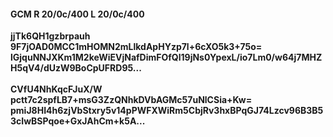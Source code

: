 #### GCM R 20/0c/400 L 20/0c/400
**jjTk6QH1gzbrpauh**<br/>**9F7jOAD0MCC1mHOMN2mLlkdApHYzp7l+6cXO5k3+75o=**<br/>**lGjquNNJXKm1M2keWiEVjNafDimFOfQl19jNs0YpexL/io7Lm0/w64j7MHZH5qV4/dUzW9BoCpUFRD95...**<br/><br/>
**CVfU4NhKqcFJuX/W**<br/>**pctt7c2spfLB7+msG3ZzQNhkDVbAGMc57uNlCSia+Kw=**<br/>**pmiJ8HI4h6zjVbStxry5v14pPWFXWiRm5CbjRv3hxBPqGJ74Lzcv96B3B53cIwBSPqoe+GxJAhCm+k5A...**